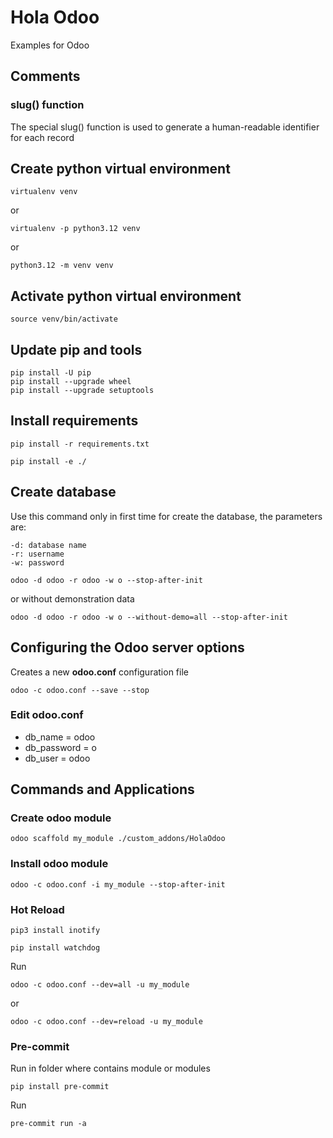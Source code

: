 # Hola Odoo

Examples for Odoo

## Comments
### slug() function
The special slug() function is used to generate a human-readable identifier for each record

## Create python virtual environment
```
virtualenv venv
```
or
```
virtualenv -p python3.12 venv
```
or
```
python3.12 -m venv venv
```
## Activate python virtual environment
```
source venv/bin/activate
```
## Update pip and tools
```
pip install -U pip
pip install --upgrade wheel
pip install --upgrade setuptools
```
## Install requirements
```
pip install -r requirements.txt
```
```
pip install -e ./
```
## Create database

Use this command only in first time for create the database, the parameters are:

    -d: database name
    -r: username
    -w: password
```
odoo -d odoo -r odoo -w o --stop-after-init
```
or without demonstration data
```
odoo -d odoo -r odoo -w o --without-demo=all --stop-after-init
```
## Configuring the Odoo server options
Creates a new **odoo.conf** configuration file
```
odoo -c odoo.conf --save --stop
```
### Edit **odoo.conf**
  * db_name = odoo
  * db_password = o
  * db_user = odoo

## Commands and Applications
### Create odoo module
```
odoo scaffold my_module ./custom_addons/HolaOdoo
```
### Install odoo module
```
odoo -c odoo.conf -i my_module --stop-after-init
```
### Hot Reload
```
pip3 install inotify
```
```
pip install watchdog
```
Run
```
odoo -c odoo.conf --dev=all -u my_module
```
or
```
odoo -c odoo.conf --dev=reload -u my_module 
```
### Pre-commit
Run in folder where contains module or modules
```
pip install pre-commit
```
Run
```
pre-commit run -a
```
